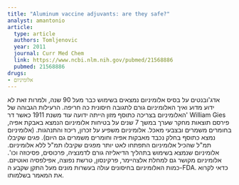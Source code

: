 ```yaml
---
title: "Aluminum vaccine adjuvants: are they safe?"
analyst: amantonio
article:
  type: article
  authors: Tomljenovic
  year: 2011
  journal: Curr Med Chem
  link: https://www.ncbi.nlm.nih.gov/pubmed/21568886
  pubmed: 21568886
drugs:
- אלומיניום
---
```


אדג'ובנטים על בסיס אלומיניום נמצאים בשימוש כבר מעל 90 שנה, ולמרות זאת לא ידוע מדוע ואיך האלומיניום גורם לתגובה חיסונית כה חריפה.
הרעילות הגבוהה של האלומיניום בצריכה כתוסף מזון הייתה ידועה עוד משנת 1911 כאשר דר' William Gies פירסם תוצאות מחקר שערך במשך 7 שנים על בטיחות אלומיניום הנמצא באבקת אפיה, בחומרים משמרים ובצבעי מאכל. אלומיניום משפיע על זכרון, ריכוז והתנהגות. (אלומיניום נמצא כתוסף בחלק נכבד מאבקות אפיה וחומרים משמרים גם היום).
פגים שקיבלו תמ"ל שהכיל אלומיניום התפתחו לאט יותר מפגים שקיבלו תמ"ל ללא אלומיניום.
אלומיניום שנמצא בשימוש בתהליך הדיאליזה גורם לדמנציה, פרכוסים, פסיכוזה וכו'.
אלומיניום מקושר גם למחלת אלצהיימר, פרקינסון, טרשת נפוצה, אפילפסיה ואוטיזם.
כמות האלומיניום בחיסונים עולה בעשרות מונים מעל התקן שקבע ה-FDA.
כדאי לקרוא את המאמר בשלמותו.
